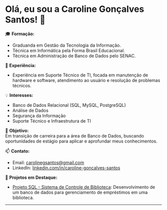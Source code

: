 # Olá, eu sou a Caroline Gonçalves Santos! 👋

🎓 **Formação:**  
- Graduanda em Gestão da Tecnologia da Informação.
- Técnica em Informática pela Forma Brasil Educacional.
- Técnica em Administração de Banco de Dados pelo SENAC.

💼 **Experiência:**  
- Experiência em Suporte Técnico de TI, focada em manutenção de hardware e software, atendimento ao usuário e resolução de problemas técnicos.

💡 **Interesses:**  
- Banco de Dados Relacional (SQL, MySQL, PostgreSQL)
- Análise de Dados
- Segurança da Informação
- Suporte Técnico e Infraestrutura de TI

🚀 **Objetivo:**  
Em transição de carreira para a área de Banco de Dados, buscando oportunidades de estágio para aplicar e aprofundar meus conhecimentos.

📫 **Contato:**  
- Email: carolinegsantos@gmail.com
- LinkedIn: [linkedin.com/in/caroline-goncalves-santos](https://www.linkedin.com/in/caroline-goncalves-santos)

🌟 **Projetos em Destaque:**
- [Projeto SQL - Sistema de Controle de Biblioteca](https://github.com/carolgsantos85/projeto-sql-biblioteca): Desenvolvimento de um banco de dados para gerenciamento de empréstimos em uma biblioteca.

---

